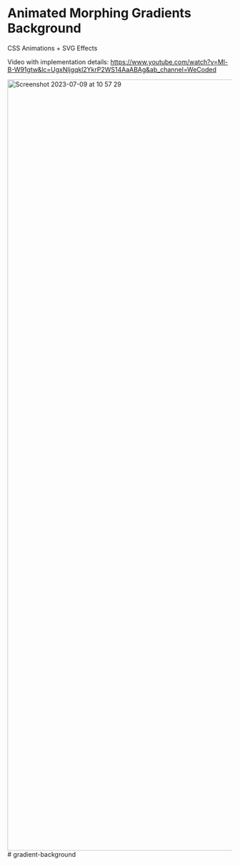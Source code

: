 # Animated Morphing Gradients Background

CSS Animations + SVG Effects

Video with implementation details: https://www.youtube.com/watch?v=Ml-B-W91gtw&lc=UgxNljgqkl2YkrP2WS14AaABAg&ab_channel=WeCoded

<img width="1728" alt="Screenshot 2023-07-09 at 10 57 29" src="https://github.com/baunov/gradients-bg/assets/54023692/5edaccf7-8ad5-468d-b4b5-4c18ee2fe32e">
# gradient-background
